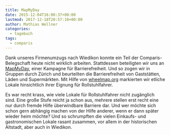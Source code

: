 ```yaml
---
title: MapMyDay
date: 2015-12-04T16:00:37+00:00
lastmod: 2017-12-18T20:57:10+00:00
author: Mathias Wellner
categories:
  - tagebuch
tags:
  - comparis
---
```

Dank unseres Firmenumzugs nach Wiedikon konnte ein Teil der Comparis-Belegschaft heute nicht wirklich arbeiten. Stattdessen beteiligten wir uns an <a href="http://mapmyday.org/de" title="MapMyDay" target="_blank">MapMyDay</a>, einer Kampagne für Barrierefreiheit. Und so zogen wir in Gruppen durch Zürich und beurteilten die Barrierefreiheit von Gaststätten, Läden und Supermärkten. Mit Hilfe von <a href="http://community.wheelmap.org/" title="Wheelmap.org" target="_blank">wheelmap.org</a> markierten wir etliche Lokale hinsichtlich ihrer Eignung für Rollstuhlfahrer. 
<!--more-->

Es war recht krass, wie viele Lokale für Rollstuhlfahrer nicht zugänglich sind. Eine große Stufe reicht ja schon aus, mehrere stellen erst recht eine nur durch fremde Hilfe überwindbare Barriere dar. Und wer möchte sich schon gern abhängig machen von der Hilfe anderer, wenn er dann später wieder heim möchte? Und so schrumpften die vielen Einkaufs- und gastronomischen Lokale rasant zusammen, vor allem in der historischen Altstadt, aber auch in Wiedikon.